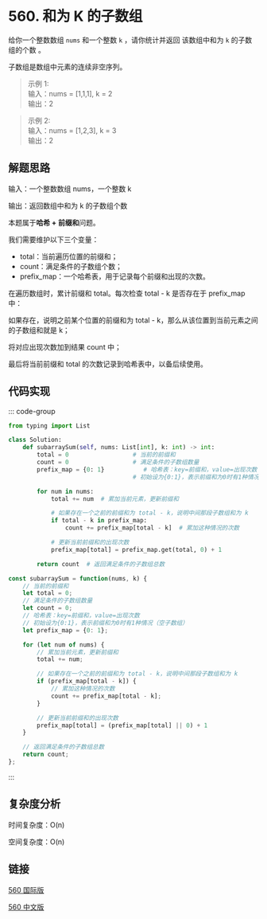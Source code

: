 # 560. 和为 K 的子数组 <Badge type="warning" text="Medium" />

给你一个整数数组 `nums` 和一个整数 `k` ，请你统计并返回 该数组中和为 `k` 的子数组的个数 。

子数组是数组中元素的连续非空序列。

>示例 1:  
输入：nums = [1,1,1], k = 2  
输出：2

>示例 2:  
输入：nums = [1,2,3], k = 3  
输出：2


## 解题思路
输入：一个整数数组 nums，一个整数 k

输出：返回数组中和为 k 的子数组个数

本题属于**哈希 + 前缀和**问题。

我们需要维护以下三个变量：  
- total：当前遍历位置的前缀和；
- count：满足条件的子数组个数；
- prefix_map：一个哈希表，用于记录每个前缀和出现的次数。

在遍历数组时，累计前缀和 total。每次检查 total - k 是否存在于 prefix_map 中：

如果存在，说明之前某个位置的前缀和为 total - k，那么从该位置到当前元素之间的子数组和就是 k；

将对应出现次数加到结果 count 中；

最后将当前前缀和 total 的次数记录到哈希表中，以备后续使用。

## 代码实现

::: code-group

```python
from typing import List

class Solution:
    def subarraySum(self, nums: List[int], k: int) -> int:
        total = 0                  # 当前的前缀和
        count = 0                  # 满足条件的子数组数量
        prefix_map = {0: 1}           # 哈希表：key=前缀和，value=出现次数
                                   # 初始设为{0:1}，表示前缀和为0时有1种情况（空子数组）

        for num in nums:
            total += num  # 累加当前元素，更新前缀和

            # 如果存在一个之前的前缀和为 total - k，说明中间那段子数组和为 k
            if total - k in prefix_map:
                count += prefix_map[total - k]  # 累加这种情况的次数

            # 更新当前前缀和的出现次数
            prefix_map[total] = prefix_map.get(total, 0) + 1

        return count  # 返回满足条件的子数组总数
```

```javascript
const subarraySum = function(nums, k) {
    // 当前的前缀和
    let total = 0;
    // 满足条件的子数组数量
    let count = 0;
    // 哈希表：key=前缀和，value=出现次数
    // 初始设为{0:1}，表示前缀和为0时有1种情况（空子数组）
    let prefix_map = {0: 1};

    for (let num of nums) {
        // 累加当前元素，更新前缀和
        total += num;

        // 如果存在一个之前的前缀和为 total - k，说明中间那段子数组和为 k
        if (prefix_map[total - k]) {
            // 累加这种情况的次数
            count += prefix_map[total - k];
        }

        // 更新当前前缀和的出现次数
        prefix_map[total] = (prefix_map[total] || 0) + 1
    }

    // 返回满足条件的子数组总数
    return count;
};
```

:::

## 复杂度分析

时间复杂度：O(n)

空间复杂度：O(n)

## 链接

[560 国际版](https://leetcode.com/problems/subarray-sum-equals-k/description/)

[560 中文版](https://leetcode.cn/problems/subarray-sum-equals-k/description/)
